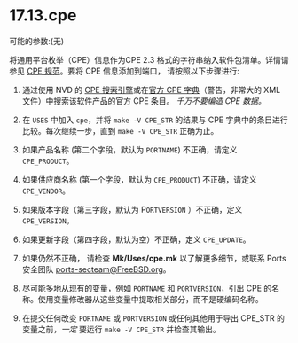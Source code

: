 # 17.13.cpe

可能的参数:(无)

将通用平台枚举（CPE）信息作为CPE 2.3 格式的字符串纳入软件包清单。详情请参见 [CPE 规范](https://scap.nist.gov/specifications/cpe/)。要将 CPE 信息添加到端口， 请按照以下步骤进行:

1. 通过使用 NVD 的 [CPE 搜索引擎](https://web.nvd.nist.gov/view/cpe/search)或在[官方 CPE 字典](https://nvd.nist.gov/feeds/xml/cpe/dictionary/official-cpe-dictionary_v2.3.xml.gz)（警告，非常大的 XML 文件）中搜索该软件产品的官方 CPE 条目。 *千万不要编造 CPE 数据。*

2. 在 `USES` 中加入 `cpe`，并将 `make -V CPE_STR` 的结果与 CPE 字典中的条目进行比较。每次继续一步，直到 `make -V CPE_STR` 正确为止。

3. 如果产品名称 (第二个字段，默认为 `PORTNAME`) 不正确，请定义 `CPE_PRODUCT`。

4. 如果供应商名称 (第一个字段，默认为 `CPE_PRODUCT`) 不正确，请定义 `CPE_VENDOR`。

5. 如果版本字段（第三字段，默认为 P`ORTVERSION` ）不正确，定义 `CPE_VERSION`。

6. 如果更新字段（第四字段，默认为空）不正确，定义 `CPE_UPDATE`。

7. 如果仍然不正确， 请检查 **Mk/Uses/cpe.mk** 以了解更多细节，或联系 Ports 安全团队 <ports-secteam@FreeBSD.org>。

8. 尽可能多地从现有的变量，例如 `PORTNAME` 和 `PORTVERSION`，引出 CPE 的名称。使用变量修改器从这些变量中提取相关部分，而不是硬编码名称。

9. 在提交任何改变 `PORTNAME` 或 `PORTVERSION` 或任何其他用于导出 CPE_STR 的变量之前，*一定* 要运行 `make -V CPE_STR` 并检查其输出。
